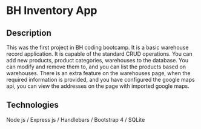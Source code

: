 # BH Inventory App

## Description

This was the first project in BH coding bootcamp. It is a basic warehouse record application. It is capable of the standard CRUD operations. You can add new products, product categories, warehouses to the database. You can modify and remove them to, and you can list the products based on warehouses. There is an extra feature on the warehouses page, when the required information is provided, and you have configured the google maps api, you can view the addresses on the page with imported google maps.

## Technologies

Node js / Express js / Handlebars / Bootstrap 4 / SQLite
